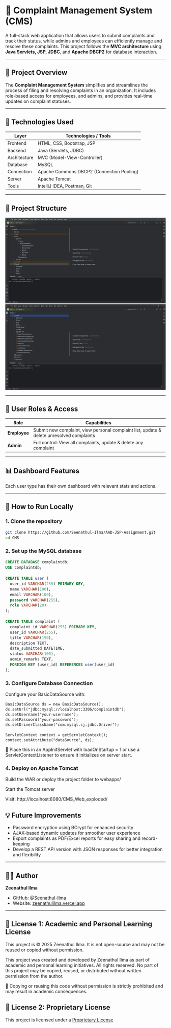 # 📢 Complaint Management System (CMS)

A full-stack web application that allows users to submit complaints and track their status, while admins and employees can efficiently manage and resolve these complaints. This project follows the **MVC architecture** using **Java Servlets, JSP, JDBC**, and **Apache DBCP2** for database interaction.

---

## 🚀 Project Overview

The **Complaint Management System** simplifies and streamlines the process of filing and resolving complaints in an organization. It includes role-based access for employees, and admins, and provides real-time updates on complaint statuses.

---

## 🧩 Technologies Used

| Layer         | Technologies / Tools                      |
|---------------|-------------------------------------------|
| Frontend      | HTML, CSS, Bootstrap, JSP                 |
| Backend       | Java (Servlets, JDBC)                     |
| Architecture  | MVC (Model-View-Controller)               |
| Database      | MySQL                                     |
| Connection    | Apache Commons DBCP2 (Connection Pooling) |
| Server        | Apache Tomcat                             |
| Tools         | IntelliJ IDEA, Postman, Git               |

---

## 📂 Project Structure
![Backend.png](web%2Fscreenshots%2FBackend.png)
![Frontend.png](web%2Fscreenshots%2FFrontend.png)

---

## 🔑 User Roles & Access

| Role         | Capabilities                                                                              |
|--------------|-------------------------------------------------------------------------------------------|
| **Employee** | Submit new complaint, view personal complaint list, update & delete unresolved complaints |
| **Admin**    | Full control: View all complaints, update & delete any complaint                          |

---

## 📊 Dashboard Features

Each user type has their own dashboard with relevant stats and actions.

---


## 🔧 How to Run Locally

### 1. Clone the repository
```bash
git clone https://github.com/Seenathul-Ilma/AAD-JSP-Assignment.git
cd CMS
```   

### 2. Set up the MySQL database

```sql
CREATE DATABASE complaintdb;
USE complaintdb;

CREATE TABLE user (
  user_id VARCHAR(255) PRIMARY KEY,
  name VARCHAR(100),
  email VARCHAR(100),
  password VARCHAR(255),
  role VARCHAR(20)
);

CREATE TABLE complaint (
  complaint_id VARCHAR(255) PRIMARY KEY,
  user_id VARCHAR(255),
  title VARCHAR(150),
  description TEXT,
  date_submitted DATETIME,
  status VARCHAR(100),
  admin_remarks TEXT,
  FOREIGN KEY (user_id) REFERENCES user(user_id)
);
```  

### 3. Configure Database Connection
Configure your BasicDataSource with:
```
BasicDataSource ds = new BasicDataSource();
ds.setUrl("jdbc:mysql://localhost:3306/complaintdb");
ds.setUsername("your-username");
ds.setPassword("your-password");
ds.setDriverClassName("com.mysql.cj.jdbc.Driver");

ServletContext context = getServletContext();
context.setAttribute("dataSource", ds);
```

📌 Place this in an AppInitServlet with loadOnStartup = 1 or use a ServletContextListener to ensure it initializes on server start.

### 4. Deploy on Apache Tomcat
Build the WAR or deploy the project folder to webapps/

Start the Tomcat server

Visit: http://localhost:8080/CMS_Web_exploded/

## 💡 Future Improvements

- Password encryption using BCrypt for enhanced security
- AJAX-based dynamic updates for smoother user experience
- Export complaints as PDF/Excel reports for easy sharing and record-keeping
- Develop a REST API version with JSON responses for better integration and flexibility

---

## 👩‍💻 Author

**Zeenathul Ilma**
- GitHub: [@Seenathul-Ilma](https://github.com/Seenathul-Ilma)
- Website: [zeenathulilma.vercel.app](https://zeenathulilma.vercel.app)

---

## 📝 License 1: Academic and Personal Learning License
This project is © 2025 Zeenathul Ilma. It is not open-source and may not be reused or copied without permission.

This project was created and developed by Zeenathul Ilma as part of academic and personal learning initiatives.
All rights reserved. No part of this project may be copied, reused, or distributed without written permission from the author.

🚫 Copying or reusing this code without permission is strictly prohibited and may result in academic consequences.

## 📝 License 2: Proprietary License
This project is licensed under a [Proprietary License](LICENSE.txt)
